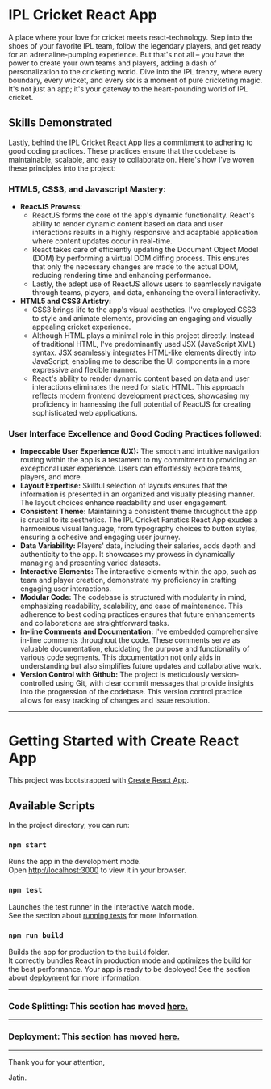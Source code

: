# IPL Cricket React App
A place where your love for cricket meets react-technology. Step into the shoes of your favorite IPL team, follow the legendary players, and get ready for an adrenaline-pumping experience. But that's not all – you have the power to create your own teams and players, adding a dash of personalization to the cricketing world. Dive into the IPL frenzy, where every boundary, every wicket, and every six is a moment of pure cricketing magic. It's not just an app; it's your gateway to the heart-pounding world of IPL cricket.

## Skills Demonstrated
Lastly, behind the IPL Cricket React App lies a commitment to adhering to good coding practices. These practices ensure that the codebase is maintainable, scalable, and easy to collaborate on. 
Here's how I've woven these principles into the project:

### HTML5, CSS3, and Javascript Mastery:
  * __ReactJS Prowess__:
    * ReactJS forms the core of the app's dynamic functionality. React's ability to render dynamic content based on data and user interactions results in a highly responsive and adaptable application where content updates occur in real-time.
    * React takes care of efficiently updating the Document Object Model (DOM) by performing a virtual DOM diffing process. This ensures that only the necessary changes are made to the actual DOM, reducing rendering time and enhancing performance.
    * Lastly, the adept use of ReactJS allows users to seamlessly navigate through teams, players, and data, enhancing the overall interactivity.
  * __HTML5 and CSS3 Artistry:__
    * CSS3 brings life to the app's visual aesthetics. I've employed CSS3 to style and animate elements, providing an engaging and visually appealing cricket experience.
    * Although HTML plays a minimal role in this project directly. Instead of traditional HTML, I've predominantly used JSX (JavaScript XML) syntax. JSX seamlessly integrates HTML-like elements directly into JavaScript, enabling me to describe the UI components in a more expressive and flexible manner.
    * React's ability to render dynamic content based on data and user interactions eliminates the need for static HTML. This approach reflects modern frontend development practices, showcasing my proficiency in harnessing the full potential of ReactJS for creating sophisticated web applications.

### User Interface Excellence and Good Coding Practices followed:
  * __Impeccable User Experience (UX):__ The smooth and intuitive navigation routing within the app is a testament to my commitment to providing an exceptional user experience. Users can effortlessly explore teams, players, and more.
  * __Layout Expertise:__ Skillful selection of layouts ensures that the information is presented in an organized and visually pleasing manner. The layout choices enhance readability and user engagement.
  * __Consistent Theme:__ Maintaining a consistent theme throughout the app is crucial to its aesthetics. The IPL Cricket Fanatics React App exudes a harmonious visual language, from typography choices to button styles, ensuring a cohesive and engaging user journey.
  * __Data Variability:__ Players' data, including their salaries, adds depth and authenticity to the app. It showcases my prowess in dynamically managing and presenting varied datasets.
  * __Interactive Elements:__ The interactive elements within the app, such as team and player creation, demonstrate my proficiency in crafting engaging user interactions.
  * __Modular Code:__ The codebase is structured with modularity in mind, emphasizing readability, scalability, and ease of maintenance. This adherence to best coding practices ensures that future enhancements and collaborations are straightforward tasks.
  * __In-line Comments and Documentation:__ I've embedded comprehensive in-line comments throughout the code. These comments serve as valuable documentation, elucidating the purpose and functionality of various code segments. This documentation not only aids in understanding but also simplifies future updates and collaborative work.
  * __Version Control with Github:__ The project is meticulously version-controlled using Git, with clear commit messages that provide insights into the progression of the codebase. This version control practice allows for easy tracking of changes and issue resolution.




---
# Getting Started with Create React App
This project was bootstrapped with [Create React App](https://github.com/facebook/create-react-app).

## Available Scripts
In the project directory, you can run:

### `npm start`
Runs the app in the development mode.\
Open [http://localhost:3000](http://localhost:3000) to view it in your browser.

### `npm test`
Launches the test runner in the interactive watch mode.\
See the section about [running tests](https://facebook.github.io/create-react-app/docs/running-tests) for more information.

### `npm run build`
Builds the app for production to the `build` folder.\
It correctly bundles React in production mode and optimizes the build for the best performance.
Your app is ready to be deployed!
See the section about [deployment](https://facebook.github.io/create-react-app/docs/deployment) for more information.
- - -
### Code Splitting: This section has moved [here.](https://facebook.github.io/create-react-app/docs/code-splitting)
---
### Deployment: This section has moved [here.](https://create-react-app.dev/docs/deployment/)
---
Thank you for your attention,

Jatin.

